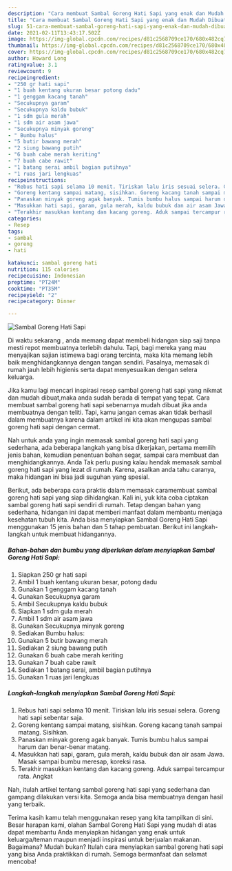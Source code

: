```yaml
---
description: "Cara membuat Sambal Goreng Hati Sapi yang enak dan Mudah Dibuat"
title: "Cara membuat Sambal Goreng Hati Sapi yang enak dan Mudah Dibuat"
slug: 51-cara-membuat-sambal-goreng-hati-sapi-yang-enak-dan-mudah-dibuat
date: 2021-02-11T13:43:17.502Z
image: https://img-global.cpcdn.com/recipes/d81c2568709ce170/680x482cq70/sambal-goreng-hati-sapi-foto-resep-utama.jpg
thumbnail: https://img-global.cpcdn.com/recipes/d81c2568709ce170/680x482cq70/sambal-goreng-hati-sapi-foto-resep-utama.jpg
cover: https://img-global.cpcdn.com/recipes/d81c2568709ce170/680x482cq70/sambal-goreng-hati-sapi-foto-resep-utama.jpg
author: Howard Long
ratingvalue: 3.1
reviewcount: 9
recipeingredient:
- "250 gr hati sapi"
- "1 buah kentang ukuran besar potong dadu"
- "1 genggam kacang tanah"
- "Secukupnya garam"
- "Secukupnya kaldu bubuk"
- "1 sdm gula merah"
- "1 sdm air asam jawa"
- "Secukupnya minyak goreng"
- " Bumbu halus"
- "5 butir bawang merah"
- "2 siung bawang putih"
- "6 buah cabe merah keriting"
- "7 buah cabe rawit"
- "1 batang serai ambil bagian putihnya"
- "1 ruas jari lengkuas"
recipeinstructions:
- "Rebus hati sapi selama 10 menit. Tiriskan lalu iris sesuai selera. Goreng hati sapi sebentar saja."
- "Goreng kentang sampai matang, sisihkan. Goreng kacang tanah sampai matang. Sisihkan."
- "Panaskan minyak goreng agak banyak. Tumis bumbu halus sampai harum dan benar-benar matang."
- "Masukkan hati sapi, garam, gula merah, kaldu bubuk dan air asam Jawa. Masak sampai bumbu meresap, koreksi rasa."
- "Terakhir masukkan kentang dan kacang goreng. Aduk sampai tercampur rata. Angkat"
categories:
- Resep
tags:
- sambal
- goreng
- hati

katakunci: sambal goreng hati 
nutrition: 115 calories
recipecuisine: Indonesian
preptime: "PT24M"
cooktime: "PT35M"
recipeyield: "2"
recipecategory: Dinner

---
```



![Sambal Goreng Hati Sapi](https://img-global.cpcdn.com/recipes/d81c2568709ce170/680x482cq70/sambal-goreng-hati-sapi-foto-resep-utama.jpg)

Di waktu  sekarang , anda memang dapat membeli hidangan siap saji tanpa mesti repot membuatnya terlebih dahulu. Tapi, bagi mereka yang mau menyajikan sajian istimewa bagi orang tercinta, maka kita memang lebih baik menghidangkannya dengan tangan sendiri. Pasalnya, memasak di rumah jauh lebih higienis serta dapat menyesuaikan dengan selera keluarga.

Jika kamu lagi mencari inspirasi resep sambal goreng hati sapi yang nikmat dan mudah dibuat,maka anda sudah berada di tempat yang tepat. Cara membuat sambal goreng hati sapi  sebenarnya mudah dibuat jika anda membuatnya dengan teliti. Tapi, kamu jangan cemas akan tidak berhasil dalam membuatnya 
karena dalam artikel ini kita akan mengupas sambal goreng hati sapi dengan cermat.  



Nah untuk anda yang ingin memasak sambal goreng hati sapi yang sederhana, ada beberapa langkah yang bisa dikerjakan, pertama memilih jenis bahan, kemudian penentuan bahan segar, sampai cara membuat dan menghidangkannya. Anda Tak perlu pusing kalau hendak memasak sambal goreng hati sapi yang lezat di rumah. Karena, asalkan anda  tahu caranya, maka hidangan ini bisa jadi suguhan yang spesial.

Berikut, ada beberapa cara praktis  dalam memasak caramembuat sambal goreng hati sapi yang siap dihidangkan. Kali ini, yuk kita coba ciptakan sambal goreng hati sapi sendiri di rumah. Tetap dengan bahan yang sederhana, hidangan ini dapat memberi manfaat dalam membantu menjaga kesehatan tubuh kita. Anda bisa menyiapkan Sambal Goreng Hati Sapi menggunakan 15 jenis bahan dan 5 tahap pembuatan. Berikut ini langkah-langkah untuk membuat hidangannya.

<!--inarticleads1-->

##### Bahan-bahan dan bumbu yang diperlukan dalam menyiapkan Sambal Goreng Hati Sapi:

1. Siapkan 250 gr hati sapi
1. Ambil 1 buah kentang ukuran besar, potong dadu
1. Gunakan 1 genggam kacang tanah
1. Gunakan Secukupnya garam
1. Ambil Secukupnya kaldu bubuk
1. Siapkan 1 sdm gula merah
1. Ambil 1 sdm air asam jawa
1. Gunakan Secukupnya minyak goreng
1. Sediakan  Bumbu halus:
1. Gunakan 5 butir bawang merah
1. Sediakan 2 siung bawang putih
1. Gunakan 6 buah cabe merah keriting
1. Gunakan 7 buah cabe rawit
1. Sediakan 1 batang serai, ambil bagian putihnya
1. Gunakan 1 ruas jari lengkuas




<!--inarticleads2-->

##### Langkah-langkah menyiapkan Sambal Goreng Hati Sapi:

1. Rebus hati sapi selama 10 menit. Tiriskan lalu iris sesuai selera. Goreng hati sapi sebentar saja.
1. Goreng kentang sampai matang, sisihkan. Goreng kacang tanah sampai matang. Sisihkan.
1. Panaskan minyak goreng agak banyak. Tumis bumbu halus sampai harum dan benar-benar matang.
1. Masukkan hati sapi, garam, gula merah, kaldu bubuk dan air asam Jawa. Masak sampai bumbu meresap, koreksi rasa.
1. Terakhir masukkan kentang dan kacang goreng. Aduk sampai tercampur rata. Angkat




Nah, itulah artikel tentang  sambal goreng hati sapi  yang sederhana dan gampang dilakukan versi kita. Semoga anda bisa membuatnya dengan hasil yang terbaik. 

Terima kasih kamu telah menggunakan resep yang kita tampilkan di sini. Besar harapan kami, olahan  Sambal Goreng Hati Sapi yang mudah di atas dapat membantu Anda menyiapkan hidangan yang enak untuk keluarga/teman maupun menjadi inspirasi untuk berjualan makanan. Bagaimana? Mudah bukan? Itulah cara menyiapkan sambal goreng hati sapi yang bisa Anda praktikkan di rumah. Semoga bermanfaat dan selamat mencoba!

